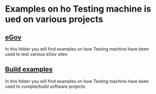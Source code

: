 # Examples on ho Testing machine is ued on various projects

## [eGov](eGov) 

In this folder you will find examples on how Testing machine have been used to test various eGov sites

## [Build examples](build)

In this folder you will find examples on how Testing machine have been used to compile/build software projects
